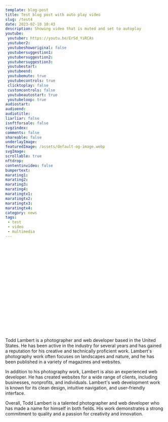 ```yaml
---
template: blog-post
title: Test blog post with auto play video
slug: /test4
date: 2023-02-10 10:43
description: Showing video that is muted and set to autoplay
youtube:
 youtuber: https://youtu.be/ErSd_YiRCAs
 youtuber2: 
 youtubeshoworiginal: false
 youtubersuggestion1:
 youtubersuggestion2:
 youtubersuggestion3:
 youtubestart: 
 youtubeend: 
 youtubemute: true
 youtubecontrols: true
 clicktoplay: false
 customcontrols: false
 youtubeautostart: true
 youtubeloop: true
audiostart: 
audioend: 
audiotitle: 
liarliar: false
isnftforsale: false
svgzindex: 
comments: false
shareable: false
underlayImage: 
featuredImage: /assets/default-og-image.webp
svgImage: 
scrollable: true
nftdrop: 
contentinvideo: false
bumpertext: 
marating1: 
marating2: 
marating3: 
marating4: 
maratingtx1: 
maratingtx2: 
maratingtx3: 
maratingtx4: 
category: news
tags: 
 - test
 - video
 - multimedia
---
```

<div class="contentinside" style="position:relative; aspect-ratio:16/9;  width:100%; border:0px solid white; display:flex; flex-direction:column; justify-content:center;">
</div>

<style>
</style>


<div class="contentbody" style="text-align:left; margin-top:0;">



Todd Lambert is a photographer and web developer based in the United States. He has been active in the industry for several years and has gained a reputation for his creative and technically proficient work. Lambert's photography work often focuses on landscapes and nature, and he has been published in a variety of magazines and websites.

In addition to his photography work, Lambert is also an experienced web developer. He has created websites for a wide range of clients, including businesses, nonprofits, and individuals. Lambert's web development work is known for its clean design, intuitive navigation, and user-friendly interface.

Overall, Todd Lambert is a talented photographer and web developer who has made a name for himself in both fields. His work demonstrates a strong commitment to quality and a passion for creativity and innovation.

<!-- <a class="button" href="https://app.netlify.com/start/deploy?repository=https://github.com/completeweb-site/base&amp;utm_source=github&amp;utm_medium=nextstarter-cs&amp;utm_campaign=devex-cs&amp;CUSTOM_LOGO=https://completeweb.site/assets/logo.svg" rel="nofollow">
Deploy to Netlify
</a> -->

</div>